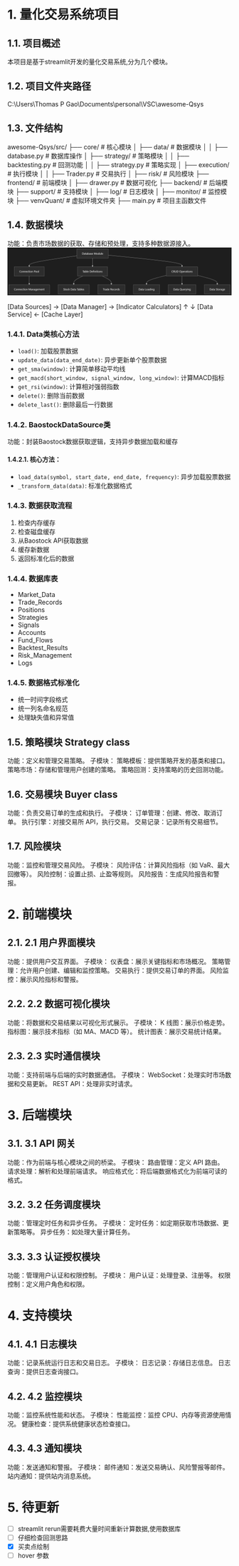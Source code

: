 # 1. 量化交易系统项目
## 1.1. 项目概述
本项目是基于streamlit开发的量化交易系统,分为几个模块。
## 1.2. 项目文件夹路径
C:\Users\Thomas P Gao\Documents\personal\VSC\awesome-Qsys
## 1.3. 文件结构
awesome-Qsys/src/
├── core/                         # 核心模块
│   ├── data/                     # 数据模块
│   │   ├── database.py           # 数据库操作
│   ├── strategy/                 # 策略模块
│   │   ├── backtesting.py        # 回测功能
│   │   ├── strategy.py           # 策略实现
│   ├── execution/                # 执行模块
│   │   ├── Trader.py             # 交易执行
│   ├── risk/                     # 风险模块
├── frontend/                     # 前端模块
│   ├── drawer.py                 # 数据可视化
├── backend/                      # 后端模块
├── support/                      # 支持模块
│   ├── log/                      # 日志模块
│   ├── monitor/                  # 监控模块
├── venvQuant/                    # 虚拟环境文件夹
├── main.py                       # 项目主函数文件


## 1.4. 数据模块
功能：负责市场数据的获取、存储和预处理，支持多种数据源接入。
![1742906681628](image/README/1742906681628.png)

[Data Sources] → [Data Manager] → [Indicator Calculators]
       ↑                ↓
[Data Service] ← [Cache Layer]

### 1.4.1. Data类核心方法
- `load()`: 加载股票数据
- `update_data(data_end_date)`: 异步更新单个股票数据
- `get_sma(window)`: 计算简单移动平均线
- `get_macd(short_window, signal_window, long_window)`: 计算MACD指标
- `get_rsi(window)`: 计算相对强弱指数
- `delete()`: 删除当前数据
- `delete_last()`: 删除最后一行数据

### 1.4.2. BaostockDataSource类
功能：封装Baostock数据获取逻辑，支持异步数据加载和缓存

#### 1.4.2.1. 核心方法：
- `load_data(symbol, start_date, end_date, frequency)`: 异步加载股票数据
- `_transform_data(data)`: 标准化数据格式

### 1.4.3. 数据获取流程
1. 检查内存缓存
2. 检查磁盘缓存
3. 从Baostock API获取数据
4. 缓存新数据
5. 返回标准化后的数据

### 1.4.4. 数据库表
- Market_Data
- Trade_Records
- Positions
- Strategies
- Signals
- Accounts
- Fund_Flows
- Backtest_Results
- Risk_Management
- Logs

### 1.4.5. 数据格式标准化
- 统一时间字段格式
- 统一列名命名规范
- 处理缺失值和异常值

## 1.5. 策略模块 Strategy class
功能：定义和管理交易策略。
子模块：
策略模板：提供策略开发的基类和接口。
策略市场：存储和管理用户创建的策略。
策略回测：支持策略的历史回测功能。
## 1.6. 交易模块 Buyer class
功能：负责交易订单的生成和执行。
子模块：
订单管理：创建、修改、取消订单。
执行引擎：对接交易所 API，执行交易。
交易记录：记录所有交易细节。


## 1.7. 风险模块
功能：监控和管理交易风险。
子模块：
风险评估：计算风险指标（如 VaR、最大回撤等）。
风险控制：设置止损、止盈等规则。
风险报告：生成风险报告和警报。
# 2. 前端模块
## 2.1. 2.1 用户界面模块
功能：提供用户交互界面。
子模块：
仪表盘：展示关键指标和市场概况。
策略管理：允许用户创建、编辑和监控策略。
交易执行：提供交易订单的界面。
风险监控：展示风险指标和警报。
## 2.2. 2.2 数据可视化模块
功能：将数据和交易结果以可视化形式展示。
子模块：
K 线图：展示价格走势。
指标图：展示技术指标（如 MA、MACD 等）。
统计图表：展示交易统计结果。
## 2.3. 2.3 实时通信模块
功能：支持前端与后端的实时数据通信。
子模块：
WebSocket：处理实时市场数据和交易更新。
REST API：处理非实时请求。
# 3. 后端模块
## 3.1. 3.1 API 网关
功能：作为前端与核心模块之间的桥梁。
子模块：
路由管理：定义 API 路由。
请求处理：解析和处理前端请求。
响应格式化：将后端数据格式化为前端可读的格式。
## 3.2. 3.2 任务调度模块
功能：管理定时任务和异步任务。
子模块：
定时任务：如定期获取市场数据、更新策略等。
异步任务：如处理大量计算任务。
## 3.3. 3.3 认证授权模块
功能：管理用户认证和权限控制。
子模块：
用户认证：处理登录、注册等。
权限控制：定义用户角色和权限。
# 4. 支持模块
## 4.1. 4.1 日志模块
功能：记录系统运行日志和交易日志。
子模块：
日志记录：存储日志信息。
日志查询：提供日志查询接口。
## 4.2. 4.2 监控模块
功能：监控系统性能和状态。
子模块：
性能监控：监控 CPU、内存等资源使用情况。
健康检查：提供系统健康状态检查接口。
## 4.3. 4.3 通知模块
功能：发送通知和警报。
子模块：
邮件通知：发送交易确认、风险警报等邮件。
站内通知：提供站内消息系统。




# 5. 待更新
- [ ] streamlit rerun需要耗费大量时间重新计算数据,使用数据库
- [ ] 仔细检查回测思路
- [x] 买卖点绘制
- [ ] hover 参数
